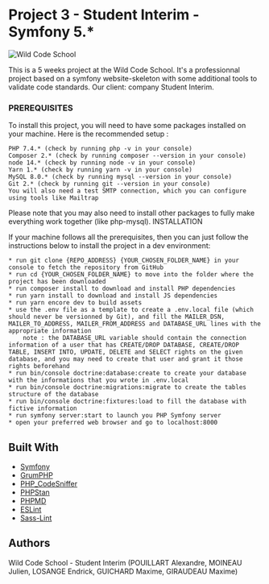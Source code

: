 # Project 3 - Student Interim - Symfony 5.*

![Wild Code School](https://wildcodeschool.fr/wp-content/uploads/2019/01/logo_pink_176x60.png)

This is a 5 weeks project at the Wild Code School. It's a professionnal project based on a symfony website-skeleton with some additional tools to validate code standards.
Our client: company Student Interim.

### PREREQUISITES

To install this project, you will need to have some packages installed on your machine. Here is the recommended setup :

    PHP 7.4.* (check by running php -v in your console)
    Composer 2.* (check by running composer --version in your console)
    node 14.* (check by running node -v in your console)
    Yarn 1.* (check by running yarn -v in your console)
    MySQL 8.0.* (check by running mysql --version in your console)
    Git 2.* (check by running git --version in your console)
    You will also need a test SMTP connection, which you can configure using tools like Mailtrap

Please note that you may also need to install other packages to fully make everything work together (like php-mysql).
INSTALLATION

If your machine follows all the prerequisites, then you can just follow the instructions below to install the project in a dev environment:

    * run git clone {REPO_ADDRESS} {YOUR_CHOSEN_FOLDER_NAME} in your console to fetch the repository from GitHub
    * run cd {YOUR_CHOSEN_FOLDER_NAME} to move into the folder where the project has been downloaded
    * run composer install to download and install PHP dependencies
    * run yarn install to download and install JS dependencies
    * run yarn encore dev to build assets
    * use the .env file as a template to create a .env.local file (which should never be versionned by Git), and fill the MAILER_DSN, MAILER_TO_ADDRESS, MAILER_FROM_ADDRESS and DATABASE_URL lines with the appropriate information
        note : the DATABASE_URL variable should contain the connection information of a user that has CREATE/DROP DATABASE, CREATE/DROP TABLE, INSERT INTO, UPDATE, DELETE and SELECT rights on the given database, and you may need to create that user and grant it those rights beforehand
    * run bin/console doctrine:database:create to create your database with the informations that you wrote in .env.local
    * run bin/console doctrine:migrations:migrate to create the tables structure of the database
    * run bin/console doctrine:fixtures:load to fill the database with fictive information
    * run symfony server:start to launch you PHP Symfony server
    * open your preferred web browser and go to localhost:8000

## Built With

* [Symfony](https://github.com/symfony/symfony)
* [GrumPHP](https://github.com/phpro/grumphp)
* [PHP_CodeSniffer](https://github.com/squizlabs/PHP_CodeSniffer)
* [PHPStan](https://github.com/phpstan/phpstan)
* [PHPMD](http://phpmd.org)
* [ESLint](https://eslint.org/)
* [Sass-Lint](https://github.com/sasstools/sass-lint)

## Authors

Wild Code School - Student Interim (POUILLART Alexandre, MOINEAU Julien, LOSANGE Endrick, GUICHARD Maxime, GIRAUDEAU Maxime)